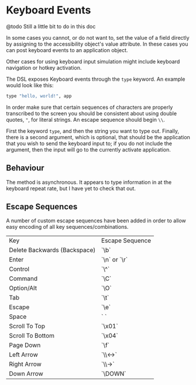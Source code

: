 # Keyboard Events

@todo Still a little bit to do in this doc

In some cases you cannot, or do not want to,  set the value of a field
directly by assigning to the accessibility object's value
attribute. In these cases you can post keyboard events to an
application object.

Other cases for using keyboard input simulation might include keyboard
navigation or hotkey activation.

The DSL exposes Keyboard events through the `type` keyword. An example
would look like this:

```ruby
type "hello, world!", app
```

In order make sure that certain sequences of characters are properly
transcribed to the screen you should be consistent about using double
quotes, `"`,  for literal strings. An escape sequence should begin
`\\`.

First the keyword `type`, and then the string you want to type
out. Finally, there is a second argument, which is optional, that
should be the application that you wish to send the keyboard input
to; if you do not include the argument, then the input will go to the
currently activate application.

## Behaviour

The method is asynchronous. It appears to type information in at the
keyboard repeat rate, but I have yet to check that out.

## Escape Sequences

A number of custom escape sequences have been added in order to allow easy
encoding of all key sequences/combinations.

<table style="1px solid black">
<tr><td>Key</td><td>Escape Sequence</td></tr>
<tr><td>Delete Backwards (Backspace)</td><td>`\b`</td></tr>
<tr><td>Enter</td><td>`\n` or `\r`</td></tr>
<tr><td>Control</td><td>`\^`</td></tr>
<tr><td>Command</td><td>`\C`</td></tr>
<tr><td>Option/Alt</td><td>`\O`</td></tr>
<tr><td>Tab</td><td>`\t`</td></tr>
<tr><td>Escape</td><td>`\e`</td></tr>
<tr><td>Space</td><td>` `</td></tr>
<tr><td>Scroll To Top</td><td>`\x01`</td></tr>
<tr><td>Scroll To Bottom</td><td>`\x04`</td></tr>
<tr><td>Page Down</td><td>`\f`</td></tr>
<tr><td>Left Arrow</td><td>`\\<->`</td></tr>
<tr><td>Right Arrow</td><td>`\\->`</td></tr>
<tr><td>Down Arrow</td><td>`\DOWN`</td></tr>
</table>
